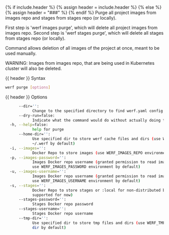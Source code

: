 {% if include.header %}
{% assign header = include.header %}
{% else %}
{% assign header = "###" %}
{% endif %}
Purge all project images from images repo and stages from stages repo (or locally).

First step is 'werf images purge', which will delete all project images from images repo. Second 
step is 'werf stages purge', which will delete all stages from stages repo (or locally).

Command allows deletion of all images of the project at once, meant to be used manually.

WARNING: Images from images repo, that are being used in Kubernetes cluster will also be deleted.

{{ header }} Syntax

```bash
werf purge [options]
```

{{ header }} Options

```bash
      --dir='':
            Change to the specified directory to find werf.yaml config
      --dry-run=false:
            Indicate what the command would do without actually doing that
  -h, --help=false:
            help for purge
      --home-dir='':
            Use specified dir to store werf cache files and dirs (use WERF_HOME environment or 
            ~/.werf by default)
  -i, --images='':
            Docker Repo to store images (use WERF_IMAGES_REPO environment by default)
  -p, --images-password='':
            Images Docker repo username (granted permission to read images info and delete images, 
            use WERF_IMAGES_PASSWORD environment by default)
  -u, --images-username='':
            Images Docker repo username (granted permission to read images info and delete images, 
            use WERF_IMAGES_USERNAME environment by default)
  -s, --stages='':
            Docker Repo to store stages or :local for non-distributed build (only :local is 
            supported for now)
      --stages-password='':
            Stages Docker repo password
      --stages-username='':
            Stages Docker repo username
      --tmp-dir='':
            Use specified dir to store tmp files and dirs (use WERF_TMP environment or system tmp 
            dir by default)
```

